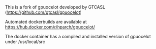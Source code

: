 This is a fork of gpuocelot developed by GTCASL (https://github.com/gtcasl/gpuocelot)

Automated dockerbuilds are available at https://hub.docker.com/r/hparch/gpuocelot/

The docker container has a compiled and installed version of gpuocelot under /usr/local/src
